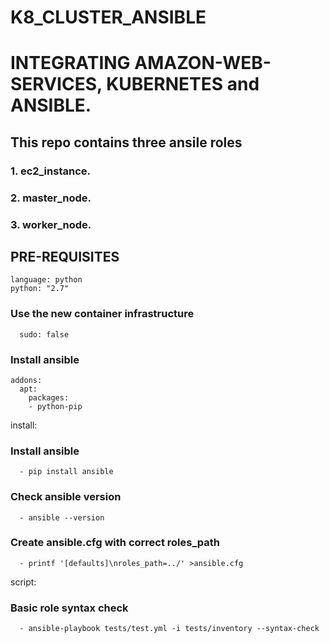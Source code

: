 # K8_CLUSTER_ANSIBLE

  # INTEGRATING AMAZON-WEB-SERVICES, KUBERNETES and ANSIBLE.

## This repo contains three ansile roles
### 1. ec2_instance.
### 2. master_node.
### 3. worker_node.

## PRE-REQUISITES 
    language: python
    python: "2.7"

### Use the new container infrastructure
      sudo: false

### Install ansible
    addons:
      apt:
        packages:
        - python-pip

install:
  ### Install ansible
      - pip install ansible

  ### Check ansible version
      - ansible --version

  ### Create ansible.cfg with correct roles_path
      - printf '[defaults]\nroles_path=../' >ansible.cfg

script:
  ### Basic role syntax check
      - ansible-playbook tests/test.yml -i tests/inventory --syntax-check
